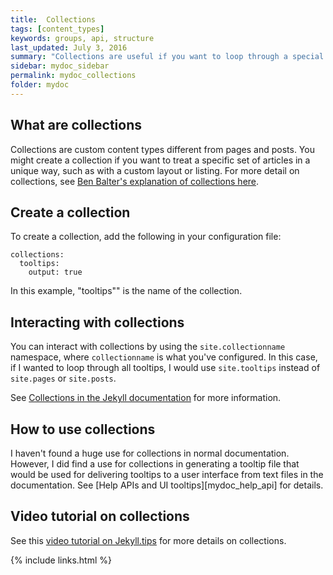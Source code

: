 ```yaml
---
title:  Collections
tags: [content_types]
keywords: groups, api, structure
last_updated: July 3, 2016
summary: "Collections are useful if you want to loop through a special folder of pages that you make available in a content API. You could also use collections if you have a set of articles that you want to treat differently from the other content, with a different layout or format."
sidebar: mydoc_sidebar
permalink: mydoc_collections
folder: mydoc
---
```


## What are collections
Collections are custom content types different from pages and posts. You might create a collection if you want to treat a specific set of articles in a unique way, such as with a custom layout or listing. For more detail on collections, see [Ben Balter's explanation of collections here](http://ben.balter.com/2016/02/20/jekyll-collections/).

## Create a collection
To create a collection, add the following in your configuration file:

```
collections:
  tooltips:
    output: true
```

In this example, "tooltips"" is the name of the collection.

## Interacting with collections

You can interact with collections by using the `site.collectionname` namespace, where `collectionname` is what you've configured. In this case, if I wanted to loop through all tooltips, I would use `site.tooltips` instead of `site.pages` or `site.posts`.

See [Collections in the Jekyll documentation](http://jekyllrb.com/docs/collections/) for more information.

## How to use collections

I haven't found a huge use for collections in normal documentation. However, I did find a use for collections in generating a tooltip file that would be used for delivering tooltips to a user interface from text files in the documentation. See [Help APIs and UI tooltips][mydoc_help_api] for details.

## Video tutorial on collections

See this [video tutorial on Jekyll.tips](http://jekyll.tips/jekyll-casts/introduction-to-collections/) for more details on collections.

{% include links.html %}

